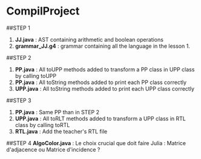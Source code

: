 # CompilProject

##STEP 1

1. **JJ.java** : AST containing arithmetic and boolean operations
2. **grammar_JJ.g4** : grammar containing all the language in the lesson 1.


##STEP 2
1. **PP.java** : All toUPP methods added to transform a PP class in UPP class by calling toUPP
2. **PP.java** : All toString methods added to print each PP class correctly
3. **UPP.java** : All toString methods added to print each UPP class correctly

##STEP 3
1. **PP.java** : Same PP than in STEP 2
2. **UPP.java** : All toRLT methods added to transform a UPP class in RTL class by calling toRTL
3. **RTL.java** : Add the teacher's RTL file

##STEP 4
**AlgoColor.java** : Le choix crucial que doit faire Julia : Matrice d'adjacence ou Matrice d'incidence ? 
